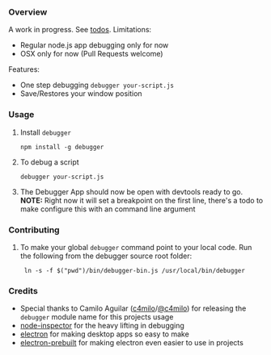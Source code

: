 ### Overview

A work in progress. See [todos](https://github.com/jiborobot/debugger/blob/master/TODOS.md). Limitations:
  - Regular node.js app debugging only for now
  - OSX only for now (Pull Requests welcome)

Features:
  - One step debugging ```debugger your-script.js```
  - Save/Restores your window position

### Usage

 1. Install ```debugger```

        npm install -g debugger

 2. To debug a script

        debugger your-script.js

 3. The Debugger App should now be open with devtools ready to go. **NOTE:** Right now it will set a breakpoint on the first line, there's a todo to make configure this with an command line argument

### Contributing

1. To make your global ```debugger``` command point to your local code. Run the following from the
debugger source root folder:

        ln -s -f $("pwd")/bin/debugger-bin.js /usr/local/bin/debugger


### Credits
  - Special thanks to Camilo Aguilar ([c4milo](https://github.com/c4milo)/[@c4milo](https://twitter.com/c4milo)) for releasing the ```debugger``` module name for this projects usage
  - [node-inspector](https://www.npmjs.com/package/node-inspector) for the heavy lifting in debugging
  - [electron](http://electron.atom.io/) for making desktop apps so easy to make
  - [electron-prebuilt](https://www.npmjs.com/package/electron-prebuilt) for making electron even easier to use in projects
